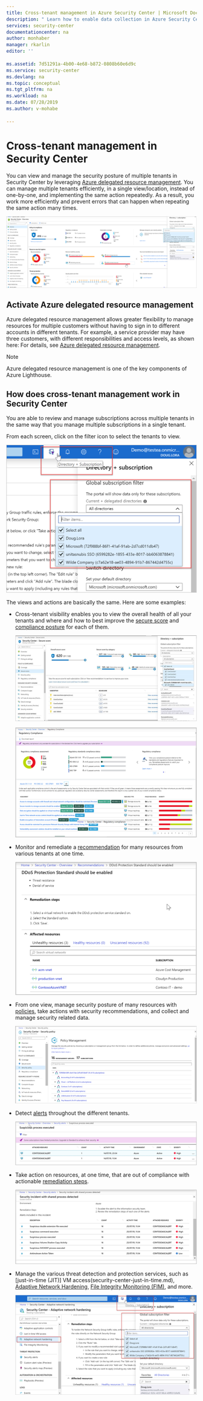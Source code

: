```yaml
---
title: Cross-tenant management in Azure Security Center | Microsoft Docs
description: " Learn how to enable data collection in Azure Security Center. "
services: security-center
documentationcenter: na
author: monhaber
manager: rkarlin
editor: ''

ms.assetid: 7d51291a-4b00-4e68-b872-0808b60e6d9c
ms.service: security-center
ms.devlang: na
ms.topic: conceptual
ms.tgt_pltfrm: na
ms.workload: na
ms.date: 07/28/2019
ms.author: v-mohabe

---
```


# Cross-tenant management in Security Center

You can view and manage the security posture of multiple tenants in Security Center by leveraging [Azure delegated resource management](../lighthouse/concepts/azure-delegated-resource-management.md). You can manage multiple tenants efficiently, in a single view/location, instead of  one-by-one, and implementing the same action repeatedly. As a result, you work more efficiently and prevent errors that can happen when repeating the same action many times.

  ![Cross-tenants management](./media/security-center-cross-tenant-management/cross-tenant-security-center.png)

## Activate Azure delegated resource management

Azure delegated resource management allows greater flexibility to manage resources for multiple customers without having to sign in to different accounts in different tenants. For example, a service provider may have three customers, with different responsibilities and access levels, as shown here:  For details, see [Azure delegated resource management](../lighthouse/concepts/azure-delegated-resource-management.md).

> [!NOTE]
> Azure delegated resource management is one of the key components of Azure Lighthouse. 

## How does cross-tenant management work in Security Center

You are able to review and manage subscriptions across multiple tenants in the same way that you manage multiple subscriptions in a single tenant.

From each screen, click on the filter icon to select the tenants to view.

  ![Filter tenants](./media/security-center-cross-tenant-management/cross-tenant-filter.png)

The views and actions are basically the same. Here are some examples:

- Cross-tenant visibility enables you to view the overall health of all your tenants and where and how to best improve the [secure score](security-center-secure-score.md) and [compliance posture](security-center-compliance-dashboard.md) for each of them.

  ![Cross-tenant secure score management](./media/security-center-cross-tenant-management/cross-tenant-security-list.png)


  ![Cross-tenant regulatory compliance](./media/security-center-cross-tenant-management/cross-tenant-regulatory-compliance.png)

- Monitor and remediate a [recommendation](security-center-recommendations.md) for many resources from various tenants at one time.

  ![Cross-tenant ](./media/security-center-cross-tenant-management/cross-tenant-recommendation.png)

- From one view, manage security posture of many resources with [policies](tutorial-security-policy.md), take actions with security recommendations, and collect and manage security related data.

  ![Cross-tenant ](./media/security-center-cross-tenant-management/cross-tenant-security-policy.png)

- Detect [alerts](security-center-alerts-overview.md) throughout the different tenants.

  ![Cross-tenant alerts](./media/security-center-cross-tenant-management/cross-tenant-alerts.png)

- Take action on resources, at one time, that are out of compliance with actionable [remediation steps](security-center-managing-and-responding-alerts.md).

  ![Cross-tenant remediation](./media/security-center-cross-tenant-management/cross-tenant-alert-remediate.png)

- Manage the various threat detection and protection services, such as [just-in-time (JIT)] VM access(security-center-just-in-time.md), [Adaptive Network Hardening](security-center-adaptive-network-hardening.md), [File Integrity Monitoring (FIM)](security-center-file-integrity-monitoring.md), and more.

  ![Cross-tenant Adaptive Network Hardening](./media/security-center-cross-tenant-management/cross-tenant-adaptive-network-hardening.png)
